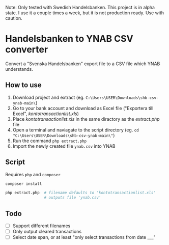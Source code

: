 Note: Only tested with Swedish Handelsbanken. This project is in alpha state. I use it a couple times a week, but it is not production ready. Use with caution.

# Handelsbanken to YNAB CSV converter
Convert a "Svenska Handelsbanken" export file to a CSV file which YNAB understands.

## How to use

1. Download project and extract (eg. `C:\Users\USER\Downloads\shb-csv-ynab-main\`)
2. Go to your bank account and download as Excel file ("Exportera till Excel", *kontotransactionlist.xls*)
3. Place *kontotransactionlist.xls* in the same diractory as the *extract.php* file
4. Open a terminal and naviagate to the script directory (eg. `cd "C:\Users\USER\Downloads\shb-csv-ynab-main\"`)
5. Run the command `php extract.php`
6. Import the newly created file `ynab.csv` into YNAB

## Script

Requires `php` and `composer`

```sh
composer install
```

```sh
php extract.php  # filename defaults to 'kontotransactionlist.xls'
                 # outputs file 'ynab.csv'
```

## Todo
- [ ] Support different filenames
- [ ] Only output cleared transactions
- [ ] Select date span, or at least "only select transactions from date ___"
